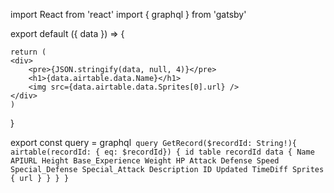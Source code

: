 import React from 'react'
import { graphql } from 'gatsby'

export default ({ data }) => {

    return (
    <div>
        <pre>{JSON.stringify(data, null, 4)}</pre>
        <h1>{data.airtable.data.Name}</h1>
        <img src={data.airtable.data.Sprites[0].url} />
    </div>
    )
}

export const query = graphql`
query GetRecord($recordId: String!){
    airtable(recordId: { eq: $recordId}) {
        id
        table
        recordId
        data {
            Name
            APIURL
            Height
            Base_Experience
            Weight
            HP
            Attack
            Defense
            Speed
            Special_Defense
            Special_Attack
            Description
            ID
            Updated
            TimeDiff
            Sprites {
            url
            }
        }
    }
}`